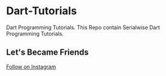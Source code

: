 # Dart-Tutorials
Dart Programming Tutorials.
This Repo contain Serialwise Dart Programming Tutorials.
<h2>Let's Became Friends</h2>
<a href="https://instagram.com/sushantdhiman2004/">Follow on Instagram</a>
